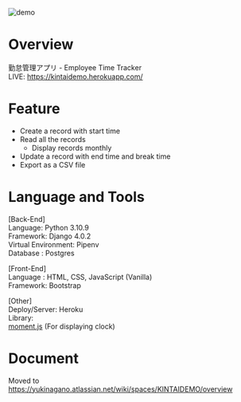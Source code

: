 ![demo](https://user-images.githubusercontent.com/32025126/156654218-a8a7c993-f628-42df-855a-eddf5f1c65e9.gif)

# Overview
勤怠管理アプリ - Employee Time Tracker  
LIVE: https://kintaidemo.herokuapp.com/

# Feature
- Create a record with start time
- Read all the records
  - Display records monthly
- Update a record with end time and break time
- Export as a CSV file

# Language and Tools
[Back-End]  
Language: Python 3.10.9  
Framework: Django 4.0.2  
Virtual Environment: Pipenv  
Database : Postgres   

[Front-End]  
Language : HTML, CSS, JavaScript (Vanilla)  
Framework: Bootstrap

[Other]  
Deploy/Server: Heroku  
Library:   
[moment.js](https://github.com/moment/moment/)  (For displaying clock)

# Document
Moved to
https://yukinagano.atlassian.net/wiki/spaces/KINTAIDEMO/overview
